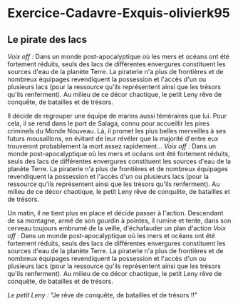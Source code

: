 # **Exercice-Cadavre-Exquis-olivierk95**

## **Le pirate des lacs**

*Voix off :* Dans un monde post-apocalyptique où les mers et océans ont été fortement réduits, seuls des lacs de différentes envergures constituent les sources d'eau de la planète Terre. La piraterie n'a plus de frontières et de nombreux équipages revendiquent la possession et l'accès d'un ou plusieurs lacs (pour la ressource qu'ils représentent ainsi que les trésors qu'ils renferment). Au milieu de ce décor chaotique, le petit Leny rêve de conquête, de batailles et de trésors.  

Il décide de regrouper une équipe de marins aussi téméraires que lui. 
Pour cela, il se rend dans le port de Salaga, connu pour accueillir les pires criminels du Monde Nouveau. 
Là, il promet les plus belles merveilles à ses futurs mousaillons, en évitant de leur révéler que la majorité d'entre eux trouveront probablement la mort assez rapidement...
*Voix off :* Dans un monde post-apocalyptique où les mers et océans ont été fortement réduits, seuls des lacs de différentes envergures constituent les sources d'eau de la planète Terre. La piraterie n'a plus de frontières et de nombreux équipages revendiquent la possession et l'accès d'un ou plusieurs lacs (pour la ressource qu'ils représentent ainsi que les trésors qu'ils renferment). Au milieu de ce décor chaotique, le petit Leny rêve de conquête, de batailles et de trésors.

Un matin, il ne tient plus en place  et décide passer à l'action.
Descendant de sa montagne, armé de son gourdin à pointes, il rumine et tente, dans son cerveau toujours embrumé de la veille, d'échafauder un plan d'action
*Voix off :* Dans un monde post-apocalyptique où les mers et océans ont été fortement réduits, seuls des lacs de différentes envergures constituent les sources d'eau de la planète Terre. La piraterie n'a plus de frontières et de nombreux équipages revendiquent la possession et l'accès d'un ou plusieurs lacs (pour la ressource qu'ils représentent ainsi que les trésors qu'ils renferment). Au milieu de ce décor chaotique, le petit Leny rêve de conquête, de batailles et de trésors.  

*Le petit Leny :* "Je rêve de conquête, de batailles et de trésors !!"  
